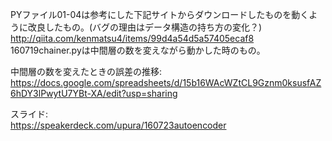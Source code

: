 PYファイル01-04は参考にした下記サイトからダウンロードしたものを動くように改良したもの。(バグの理由はデータ構造の持ち方の変化？)  
http://qiita.com/kenmatsu4/items/99d4a54d5a57405ecaf8  
160719chainer.pyは中間層の数を変えながら動かした時のもの。

中間層の数を変えたときの誤差の推移:  
https://docs.google.com/spreadsheets/d/15b16WAcWZtCL9Gznm0ksusfAZ6hDY3lPwytU7YBt-XA/edit?usp=sharing

スライド:  
https://speakerdeck.com/upura/160723autoencoder